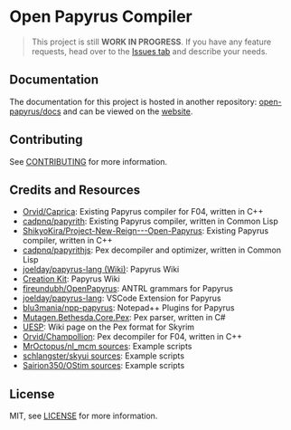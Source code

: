 # Open Papyrus Compiler

> This project is still **WORK IN PROGRESS**. If you have any feature requests, head over to the [Issues tab](https://github.com/erri120/papyrus-compiler) and describe your needs.

## Documentation

The documentation for this project is hosted in another repository: [open-papyrus/docs](https://github.com/open-papyrus/docs) and can be viewed on the [website](https://open-papyrus.github.io/docs/).

## Contributing

See [CONTRIBUTING](CONTRIBUTING.md) for more information.

## Credits and Resources

- [Orvid/Caprica](https://github.com/Orvid/Caprica): Existing Papyrus compiler for F04, written in C++
- [cadpnq/papyrith](https://github.com/cadpnq/papyrith): Existing Papyrus compiler, written in Common Lisp
- [ShikyoKira/Project-New-Reign---Open-Papyrus](https://github.com/ShikyoKira/Project-New-Reign---Open-Papyrus): Existing Papyrus compiler, written in C++
- [cadpnq/papyrithjs](https://github.com/cadpnq/papyrithjs): Pex decompiler and optimizer, written in Common Lisp
- [joelday/papyrus-lang (Wiki)](https://github.com/joelday/papyrus-lang/wiki/Papyrus): Papyrus Wiki
- [Creation Kit](https://www.creationkit.com/index.php?title=Category:Papyrus): Papyrus Wiki
- [fireundubh/OpenPapyrus](https://github.com/fireundubh/OpenPapyrus): ANTRL grammars for Papyrus
- [joelday/papyrus-lang](https://github.com/joelday/papyrus-lang): VSCode Extension for Papyrus
- [blu3mania/npp-papyrus](https://github.com/blu3mania/npp-papyrus): Notepad++ Plugins for Papyrus
- [Mutagen.Bethesda.Core.Pex](https://github.com/Mutagen-Modding/Mutagen/tree/dev/Mutagen.Bethesda.Core/Pex): Pex parser, written in C#
- [UESP](https://en.uesp.net/wiki/Skyrim_Mod:Compiled_Script_File_Format): Wiki page on the Pex format for Skyrim
- [Orvid/Champollion](https://github.com/Orvid/Champollion): Pex decompiler for F04, written in C++
- [MrOctopus/nl_mcm sources](https://github.com/MrOctopus/nl_mcm/tree/main/main/source): Example scripts
- [schlangster/skyui sources](https://github.com/schlangster/skyui/tree/master/dist/Data/Scripts/Source): Example scripts
- [Sairion350/OStim sources](https://github.com/Sairion350/OStim/tree/main/Scripts/Source): Example scripts

## License

MIT, see [LICENSE](LICENSE) for more information.
